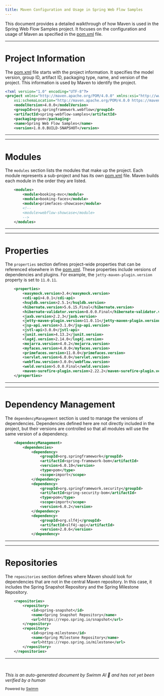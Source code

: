 ```yaml
---
title: Maven Configuration and Usage in Spring Web Flow Samples
---
```

This document provides a detailed walkthrough of how Maven is used in the Spring Web Flow Samples project. It focuses on the configuration and usage of Maven as specified in the <SwmPath>[pom.xml](/pom.xml)</SwmPath> file.

<SwmSnippet path="/pom.xml" line="1">

---

# Project Information

The <SwmPath>[pom.xml](/pom.xml)</SwmPath> file starts with the project information. It specifies the model version, group ID, artifact ID, packaging type, name, and version of the project. This information is used by Maven to identify the project.

```xml
<?xml version="1.0" encoding="UTF-8"?>
<project xmlns="http://maven.apache.org/POM/4.0.0" xmlns:xsi="http://www.w3.org/2001/XMLSchema-instance"
	xsi:schemaLocation="http://maven.apache.org/POM/4.0.0 https://maven.apache.org/maven-v4_0_0.xsd">
	<modelVersion>4.0.0</modelVersion>
	<groupId>org.springframework.webflow</groupId>
	<artifactId>spring-webflow-samples</artifactId>
	<packaging>pom</packaging>
	<name>Spring Web Flow Samples</name>
	<version>1.0.0.BUILD-SNAPSHOT</version>
```

---

</SwmSnippet>

<SwmSnippet path="/pom.xml" line="11">

---

# Modules

The <SwmToken path="/pom.xml" pos="11:2:2" line-data="	&lt;modules&gt;">`modules`</SwmToken> section lists the modules that make up the project. Each module represents a sub-project and has its own <SwmPath>[pom.xml](/pom.xml)</SwmPath> file. Maven builds each module in the order they are listed.

```xml
	<modules>
		<module>booking-mvc</module>
		<module>booking-faces</module>
		<module>primefaces-showcase</module>
		<!--
		<module>webflow-showcase</module>
		-->
	</modules>
```

---

</SwmSnippet>

<SwmSnippet path="/pom.xml" line="20">

---

# Properties

The <SwmToken path="/pom.xml" pos="20:2:2" line-data="	&lt;properties&gt;">`properties`</SwmToken> section defines project-wide properties that can be referenced elsewhere in the <SwmPath>[pom.xml](/pom.xml)</SwmPath>. These properties include versions of dependencies and plugins. For example, the <SwmToken path="/pom.xml" pos="27:2:8" line-data="		&lt;jetty-maven-plugin.version&gt;11.0.11&lt;/jetty-maven-plugin.version&gt;">`jetty-maven-plugin.version`</SwmToken> property is set to <SwmToken path="/pom.xml" pos="27:10:14" line-data="		&lt;jetty-maven-plugin.version&gt;11.0.11&lt;/jetty-maven-plugin.version&gt;">`11.0.11`</SwmToken>.

```xml
	<properties>
		<easymock.version>3.4</easymock.version>
		<cdi-api>4.0.1</cdi-api>
		<hsqldb.version>2.5.1</hsqldb.version>
		<hibernate.version>5.6.15.Final</hibernate.version>
		<hibernate-validator.version>8.0.0.Final</hibernate-validator.version>
		<jaxb.version>2.2.3</jaxb.version>
		<jetty-maven-plugin.version>11.0.11</jetty-maven-plugin.version>
		<jsp-api.version>3.1.0</jsp-api.version>
		<jstl-api>3.0.0</jstl-api>
		<junit.version>4.13.2</junit.version>
		<log4j.version>2.14.0</log4j.version>
		<mojarra.version>4.0.2</mojarra.version>
		<myfaces.version>4.0.0</myfaces.version>
		<primefaces.version>11.0.0</primefaces.version>
		<servlet.version>6.0.0</servlet.version>
		<webflow.version>3.0.0</webflow.version>
		<weld.version>5.0.0.Final</weld.version>
		<maven-surefire-plugin.version>2.22.2</maven-surefire-plugin.version>
	</properties>
```

---

</SwmSnippet>

<SwmSnippet path="/pom.xml" line="41">

---

# Dependency Management

The <SwmToken path="/pom.xml" pos="41:2:2" line-data="	&lt;dependencyManagement&gt;">`dependencyManagement`</SwmToken> section is used to manage the versions of dependencies. Dependencies defined here are not directly included in the project, but their versions are controlled so that all modules will use the same version of a dependency.

```xml
	<dependencyManagement>
		<dependencies>
			<dependency>
				<groupId>org.springframework</groupId>
				<artifactId>spring-framework-bom</artifactId>
				<version>6.0.10</version>
				<type>pom</type>
				<scope>import</scope>
			</dependency>
			<dependency>
				<groupId>org.springframework.security</groupId>
				<artifactId>spring-security-bom</artifactId>
				<type>pom</type>
				<scope>import</scope>
				<version>6.0.2</version>
			</dependency>
			<dependency>
				<groupId>org.slf4j</groupId>
				<artifactId>slf4j-api</artifactId>
				<version>2.0.6</version>
			</dependency>
```

---

</SwmSnippet>

<SwmSnippet path="/pom.xml" line="65">

---

# Repositories

The <SwmToken path="/pom.xml" pos="65:2:2" line-data="	&lt;repositories&gt;">`repositories`</SwmToken> section defines where Maven should look for dependencies that are not in the central Maven repository. In this case, it includes the Spring Snapshot Repository and the Spring Milestone Repository.

```xml
	<repositories>
		<repository>
			<id>spring-snapshot</id>
			<name>Spring Snapshot Repository</name>
			<url>https://repo.spring.io/snapshot</url>
		</repository>
		<repository>
			<id>spring-milestone</id>
			<name>Spring Milestone Repository</name>
			<url>https://repo.spring.io/milestone</url>
		</repository>
	</repositories>
```

---

</SwmSnippet>

&nbsp;

*This is an auto-generated document by Swimm AI 🌊 and has not yet been verified by a human*

<SwmMeta version="3.0.0" repo-id="Z2l0aHViJTNBJTNBc3ByaW5nLXdlYmZsb3ctc2FtcGxlcyUzQSUzQWdpbGFkbmF2b3Q=" repo-name="spring-webflow-samples"><sup>Powered by [Swimm](https://app.swimm.io/)</sup></SwmMeta>

